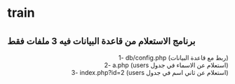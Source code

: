 # train
<br />
<div style="font-size:20px;"><b>
برنامج الاستعلام من قاعدة البيانات
فيه 3 ملفات فقط
  </b>
  </div>
<br />
<div style="text-align:right;">
1- db/config.php (ربط مع قاعدة البيانات) <br />
2- a.php (users استعلام عن الاسماء في جدول) <br />
3- index.php?id=2 (users استعلام عن ثاني اسم في جدول) <br />
</div>
